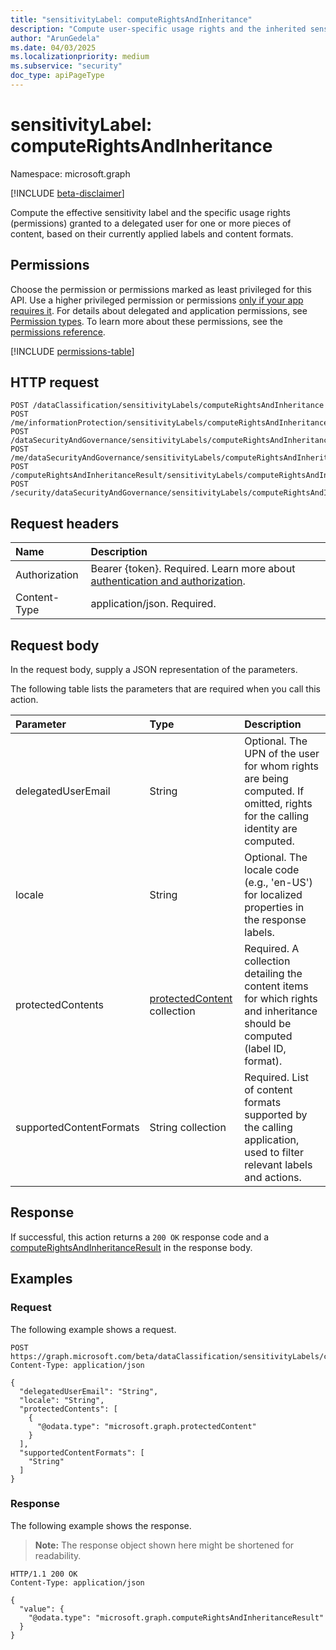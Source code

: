```yaml
---
title: "sensitivityLabel: computeRightsAndInheritance"
description: "Compute user-specific usage rights and the inherited sensitivity label for specified content items."
author: "ArunGedela"
ms.date: 04/03/2025
ms.localizationpriority: medium
ms.subservice: "security"
doc_type: apiPageType
---
```


# sensitivityLabel: computeRightsAndInheritance

Namespace: microsoft.graph

[!INCLUDE [beta-disclaimer](../../includes/beta-disclaimer.md)]

Compute the effective sensitivity label and the specific usage rights (permissions) granted to a delegated user for one or more pieces of content, based on their currently applied labels and content formats.

## Permissions

Choose the permission or permissions marked as least privileged for this API. Use a higher privileged permission or permissions [only if your app requires it](/graph/permissions-overview#best-practices-for-using-microsoft-graph-permissions). For details about delegated and application permissions, see [Permission types](/graph/permissions-overview#permission-types). To learn more about these permissions, see the [permissions reference](/graph/permissions-reference).

<!-- {
  "blockType": "permissions",
  "name": "sensitivitylabel-computerightsandinheritance-permissions"
}
-->
[!INCLUDE [permissions-table](../includes/permissions/sensitivitylabel-computerightsandinheritance-permissions.md)]

## HTTP request

<!-- {
  "blockType": "ignored"
}
-->
``` http
POST /dataClassification/sensitivityLabels/computeRightsAndInheritance
POST /me/informationProtection/sensitivityLabels/computeRightsAndInheritance
POST /dataSecurityAndGovernance/sensitivityLabels/computeRightsAndInheritance
POST /me/dataSecurityAndGovernance/sensitivityLabels/computeRightsAndInheritance
POST /computeRightsAndInheritanceResult/sensitivityLabels/computeRightsAndInheritance
POST /security/dataSecurityAndGovernance/sensitivityLabels/computeRightsAndInheritance
```

## Request headers

|Name|Description|
|:---|:---|
|Authorization|Bearer {token}. Required. Learn more about [authentication and authorization](/graph/auth/auth-concepts).|
|Content-Type|application/json. Required.|

## Request body

In the request body, supply a JSON representation of the parameters.

The following table lists the parameters that are required when you call this action.

| Parameter               | Type                                                                                       | Description                                                                                                              |
| :---------------------- | :----------------------------------------------------------------------------------------- | :----------------------------------------------------------------------------------------------------------------------- |
| delegatedUserEmail      | String                                                                                     | Optional. The UPN of the user for whom rights are being computed. If omitted, rights for the calling identity are computed. |
| locale                  | String                                                                                     | Optional. The locale code (e.g., 'en-US') for localized properties in the response labels.                                |
| protectedContents       | [protectedContent](../resources/protectedcontent.md) collection | Required. A collection detailing the content items for which rights and inheritance should be computed (label ID, format). |
| supportedContentFormats | String collection                                                                          | Required. List of content formats supported by the calling application, used to filter relevant labels and actions.      |

## Response

If successful, this action returns a `200 OK` response code and a [computeRightsAndInheritanceResult](../resources/computerightsandinheritanceresult.md) in the response body.

## Examples

### Request

The following example shows a request.
<!-- {
  "blockType": "request",
  "name": "sensitivitylabelthis.computerightsandinheritance"
}
-->
``` http
POST https://graph.microsoft.com/beta/dataClassification/sensitivityLabels/computeRightsAndInheritance
Content-Type: application/json

{
  "delegatedUserEmail": "String",
  "locale": "String",
  "protectedContents": [
    {
      "@odata.type": "microsoft.graph.protectedContent"
    }
  ],
  "supportedContentFormats": [
    "String"
  ]
}
```

### Response

The following example shows the response.
>**Note:** The response object shown here might be shortened for readability.
<!-- {
  "blockType": "response",
  "truncated": true,
  "@odata.type": "microsoft.graph.computeRightsAndInheritanceResult"
}
-->
``` http
HTTP/1.1 200 OK
Content-Type: application/json

{
  "value": {
    "@odata.type": "microsoft.graph.computeRightsAndInheritanceResult"
  }
}
```
